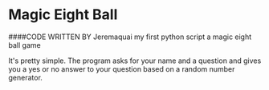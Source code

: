 # Magic Eight Ball
####CODE WRITTEN BY Jeremaquai
my first python script a magic eight ball game

It's pretty simple.  The program asks for your name and a question and gives you 
a yes or no answer to your question based on a random number generator.
